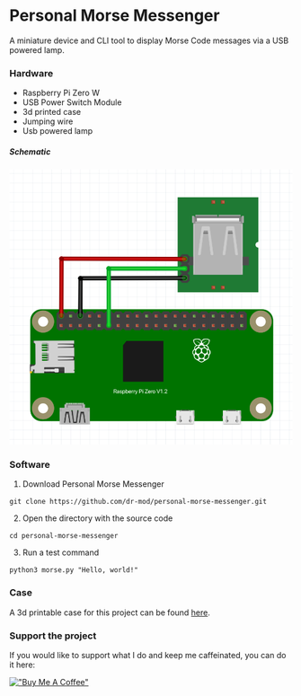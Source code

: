 # Personal Morse Messenger

A miniature device and CLI tool to display Morse Code messages via a USB powered lamp.

### Hardware
* Raspberry Pi Zero W
* USB Power Switch Module
* 3d printed case
* Jumping wire
* Usb powered lamp

##### Schematic
![pico](docs/schematic.png)

### Software
1. Download Personal Morse Messenger
```
git clone https://github.com/dr-mod/personal-morse-messenger.git
```
2. Open the directory with the source code
```
cd personal-morse-messenger
```
3. Run a test command
```
python3 morse.py "Hello, world!"
```

### Case 
A 3d printable case for this project can be found [here](https://www.thingiverse.com/dr2mod/designs).

### Support the project
If you would like to support what I do and keep me caffeinated, you can do it here:

[!["Buy Me A Coffee"](https://www.buymeacoffee.com/assets/img/custom_images/orange_img.png)](https://www.buymeacoffee.com/drmod)
